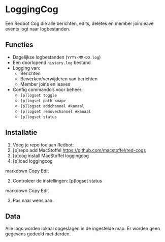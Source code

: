 # LoggingCog

Een Redbot Cog die alle berichten, edits, deletes en member join/leave events logt naar logbestanden.

## Functies
- Dagelijkse logbestanden (`YYYY-MM-DD.log`)
- Een doorlopend `history.log` bestand
- Logging van:
  - Berichten
  - Bewerken/verwijderen van berichten
  - Member joins en leaves
- Config commando’s voor beheer:
  - `[p]logset toggle`
  - `[p]logset path <map>`
  - `[p]logset addchannel #kanaal`
  - `[p]logset removechannel #kanaal`
  - `[p]logset status`

## Installatie

1. Voeg je repo toe aan Redbot:
2. [p]repo add MacStoffel https://github.com/macstoffel/red-cogs
3. [p]cog install MacStoffel loggingcog
4. [p]load loggingcog

markdown
Copy
Edit

2. Controleer de instellingen:
[p]logset status

markdown
Copy
Edit

3. Pas naar wens aan.

## Data
Alle logs worden lokaal opgeslagen in de ingestelde map. Er worden geen gegevens gedeeld met derden.
